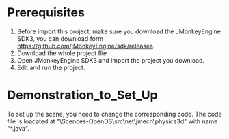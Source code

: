 
Prerequisites
============

1. Before import this project, make sure you download the JMonkeyEngine SDK3, you can download form https://github.com/jMonkeyEngine/sdk/releases.
2. Download the whole project flie
3. Open JMonkeyEngine SDK3 and import the project you download.
4. Edit and run the project.

Demonstration_to_Set_Up
========

To set up the scene, you need to change the corresponding code. The code file is loacated at "\Scences-OpenDS\src\net\jmecn\physics3d" with name "*.java".
